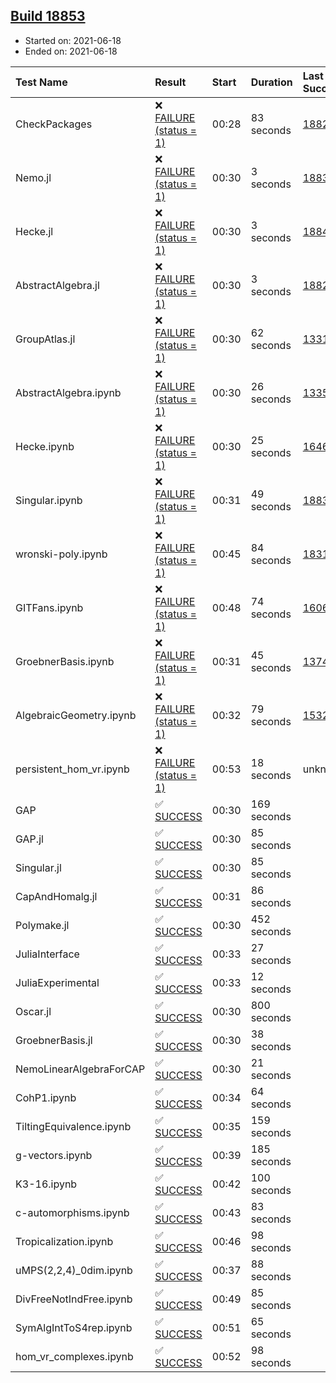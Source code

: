 ## [Build 18853](https://oscarci.mathematik.uni-kl.de/job/oscar/18853/)

* Started on: 2021-06-18
* Ended on: 2021-06-18

| Test Name    | Result | Start | Duration | Last Success | First Failure |
|:-------------|:-------|:------|:---------|:-------------|:--------------|
| CheckPackages | ❌ [FAILURE (status = 1)](https://oscarci.mathematik.uni-kl.de/job/oscar/18853/artifact/logs/build-18853/CheckPackages.log) | 00:28 | 83 seconds | [18822](https://oscarci.mathematik.uni-kl.de/job/oscar/18822/) | [18823](https://oscarci.mathematik.uni-kl.de/job/oscar/18823/) |
| Nemo.jl | ❌ [FAILURE (status = 1)](https://oscarci.mathematik.uni-kl.de/job/oscar/18853/artifact/logs/build-18853/Nemo.jl.log) | 00:30 | 3 seconds | [18835](https://oscarci.mathematik.uni-kl.de/job/oscar/18835/) | [18836](https://oscarci.mathematik.uni-kl.de/job/oscar/18836/) |
| Hecke.jl | ❌ [FAILURE (status = 1)](https://oscarci.mathematik.uni-kl.de/job/oscar/18853/artifact/logs/build-18853/Hecke.jl.log) | 00:30 | 3 seconds | [18841](https://oscarci.mathematik.uni-kl.de/job/oscar/18841/) | [18842](https://oscarci.mathematik.uni-kl.de/job/oscar/18842/) |
| AbstractAlgebra.jl | ❌ [FAILURE (status = 1)](https://oscarci.mathematik.uni-kl.de/job/oscar/18853/artifact/logs/build-18853/AbstractAlgebra.jl.log) | 00:30 | 3 seconds | [18822](https://oscarci.mathematik.uni-kl.de/job/oscar/18822/) | [18823](https://oscarci.mathematik.uni-kl.de/job/oscar/18823/) |
| GroupAtlas.jl | ❌ [FAILURE (status = 1)](https://oscarci.mathematik.uni-kl.de/job/oscar/18853/artifact/logs/build-18853/GroupAtlas.jl.log) | 00:30 | 62 seconds | [13311](https://oscarci.mathematik.uni-kl.de/job/oscar/13311/) | [13312](https://oscarci.mathematik.uni-kl.de/job/oscar/13312/) |
| AbstractAlgebra.ipynb | ❌ [FAILURE (status = 1)](https://oscarci.mathematik.uni-kl.de/job/oscar/18853/artifact/logs/build-18853/AbstractAlgebra.ipynb.log) | 00:30 | 26 seconds | [13355](https://oscarci.mathematik.uni-kl.de/job/oscar/13355/) | [13356](https://oscarci.mathematik.uni-kl.de/job/oscar/13356/) |
| Hecke.ipynb | ❌ [FAILURE (status = 1)](https://oscarci.mathematik.uni-kl.de/job/oscar/18853/artifact/logs/build-18853/Hecke.ipynb.log) | 00:30 | 25 seconds | [16463](https://oscarci.mathematik.uni-kl.de/job/oscar/16463/) | [16464](https://oscarci.mathematik.uni-kl.de/job/oscar/16464/) |
| Singular.ipynb | ❌ [FAILURE (status = 1)](https://oscarci.mathematik.uni-kl.de/job/oscar/18853/artifact/logs/build-18853/Singular.ipynb.log) | 00:31 | 49 seconds | [18835](https://oscarci.mathematik.uni-kl.de/job/oscar/18835/) | [18836](https://oscarci.mathematik.uni-kl.de/job/oscar/18836/) |
| wronski-poly.ipynb | ❌ [FAILURE (status = 1)](https://oscarci.mathematik.uni-kl.de/job/oscar/18853/artifact/logs/build-18853/wronski-poly.ipynb.log) | 00:45 | 84 seconds | [18314](https://oscarci.mathematik.uni-kl.de/job/oscar/18314/) | [18315](https://oscarci.mathematik.uni-kl.de/job/oscar/18315/) |
| GITFans.ipynb | ❌ [FAILURE (status = 1)](https://oscarci.mathematik.uni-kl.de/job/oscar/18853/artifact/logs/build-18853/GITFans.ipynb.log) | 00:48 | 74 seconds | [16068](https://oscarci.mathematik.uni-kl.de/job/oscar/16068/) | [16069](https://oscarci.mathematik.uni-kl.de/job/oscar/16069/) |
| GroebnerBasis.ipynb | ❌ [FAILURE (status = 1)](https://oscarci.mathematik.uni-kl.de/job/oscar/18853/artifact/logs/build-18853/GroebnerBasis.ipynb.log) | 00:31 | 45 seconds | [13748](https://oscarci.mathematik.uni-kl.de/job/oscar/13748/) | [13749](https://oscarci.mathematik.uni-kl.de/job/oscar/13749/) |
| AlgebraicGeometry.ipynb | ❌ [FAILURE (status = 1)](https://oscarci.mathematik.uni-kl.de/job/oscar/18853/artifact/logs/build-18853/AlgebraicGeometry.ipynb.log) | 00:32 | 79 seconds | [15322](https://oscarci.mathematik.uni-kl.de/job/oscar/15322/) | [15323](https://oscarci.mathematik.uni-kl.de/job/oscar/15323/) |
| persistent_hom_vr.ipynb | ❌ [FAILURE (status = 1)](https://oscarci.mathematik.uni-kl.de/job/oscar/18853/artifact/logs/build-18853/persistent_hom_vr.ipynb.log) | 00:53 | 18 seconds | unknown | unknown |
| GAP | ✅ [SUCCESS](https://oscarci.mathematik.uni-kl.de/job/oscar/18853/artifact/logs/build-18853/GAP.log) | 00:30 | 169 seconds |  |  |
| GAP.jl | ✅ [SUCCESS](https://oscarci.mathematik.uni-kl.de/job/oscar/18853/artifact/logs/build-18853/GAP.jl.log) | 00:30 | 85 seconds |  |  |
| Singular.jl | ✅ [SUCCESS](https://oscarci.mathematik.uni-kl.de/job/oscar/18853/artifact/logs/build-18853/Singular.jl.log) | 00:30 | 85 seconds |  |  |
| CapAndHomalg.jl | ✅ [SUCCESS](https://oscarci.mathematik.uni-kl.de/job/oscar/18853/artifact/logs/build-18853/CapAndHomalg.jl.log) | 00:31 | 86 seconds |  |  |
| Polymake.jl | ✅ [SUCCESS](https://oscarci.mathematik.uni-kl.de/job/oscar/18853/artifact/logs/build-18853/Polymake.jl.log) | 00:30 | 452 seconds |  |  |
| JuliaInterface | ✅ [SUCCESS](https://oscarci.mathematik.uni-kl.de/job/oscar/18853/artifact/logs/build-18853/JuliaInterface.log) | 00:33 | 27 seconds |  |  |
| JuliaExperimental | ✅ [SUCCESS](https://oscarci.mathematik.uni-kl.de/job/oscar/18853/artifact/logs/build-18853/JuliaExperimental.log) | 00:33 | 12 seconds |  |  |
| Oscar.jl | ✅ [SUCCESS](https://oscarci.mathematik.uni-kl.de/job/oscar/18853/artifact/logs/build-18853/Oscar.jl.log) | 00:30 | 800 seconds |  |  |
| GroebnerBasis.jl | ✅ [SUCCESS](https://oscarci.mathematik.uni-kl.de/job/oscar/18853/artifact/logs/build-18853/GroebnerBasis.jl.log) | 00:30 | 38 seconds |  |  |
| NemoLinearAlgebraForCAP | ✅ [SUCCESS](https://oscarci.mathematik.uni-kl.de/job/oscar/18853/artifact/logs/build-18853/NemoLinearAlgebraForCAP.log) | 00:30 | 21 seconds |  |  |
| CohP1.ipynb | ✅ [SUCCESS](https://oscarci.mathematik.uni-kl.de/job/oscar/18853/artifact/logs/build-18853/CohP1.ipynb.log) | 00:34 | 64 seconds |  |  |
| TiltingEquivalence.ipynb | ✅ [SUCCESS](https://oscarci.mathematik.uni-kl.de/job/oscar/18853/artifact/logs/build-18853/TiltingEquivalence.ipynb.log) | 00:35 | 159 seconds |  |  |
| g-vectors.ipynb | ✅ [SUCCESS](https://oscarci.mathematik.uni-kl.de/job/oscar/18853/artifact/logs/build-18853/g-vectors.ipynb.log) | 00:39 | 185 seconds |  |  |
| K3-16.ipynb | ✅ [SUCCESS](https://oscarci.mathematik.uni-kl.de/job/oscar/18853/artifact/logs/build-18853/K3-16.ipynb.log) | 00:42 | 100 seconds |  |  |
| c-automorphisms.ipynb | ✅ [SUCCESS](https://oscarci.mathematik.uni-kl.de/job/oscar/18853/artifact/logs/build-18853/c-automorphisms.ipynb.log) | 00:43 | 83 seconds |  |  |
| Tropicalization.ipynb | ✅ [SUCCESS](https://oscarci.mathematik.uni-kl.de/job/oscar/18853/artifact/logs/build-18853/Tropicalization.ipynb.log) | 00:46 | 98 seconds |  |  |
| uMPS(2,2,4)_0dim.ipynb | ✅ [SUCCESS](https://oscarci.mathematik.uni-kl.de/job/oscar/18853/artifact/logs/build-18853/uMPS-2-2-4-_0dim.ipynb.log) | 00:37 | 88 seconds |  |  |
| DivFreeNotIndFree.ipynb | ✅ [SUCCESS](https://oscarci.mathematik.uni-kl.de/job/oscar/18853/artifact/logs/build-18853/DivFreeNotIndFree.ipynb.log) | 00:49 | 85 seconds |  |  |
| SymAlgIntToS4rep.ipynb | ✅ [SUCCESS](https://oscarci.mathematik.uni-kl.de/job/oscar/18853/artifact/logs/build-18853/SymAlgIntToS4rep.ipynb.log) | 00:51 | 65 seconds |  |  |
| hom_vr_complexes.ipynb | ✅ [SUCCESS](https://oscarci.mathematik.uni-kl.de/job/oscar/18853/artifact/logs/build-18853/hom_vr_complexes.ipynb.log) | 00:52 | 98 seconds |  |  |
